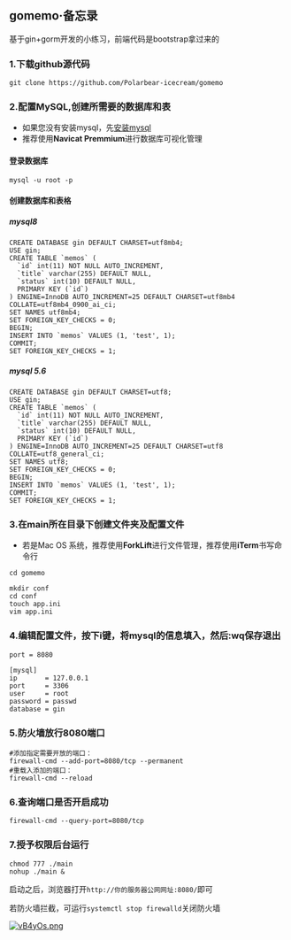 

## gomemo·备忘录

基于gin+gorm开发的小练习，前端代码是bootstrap拿过来的

### 1.下载github源代码

```
git clone https://github.com/Polarbear-icecream/gomemo
```

### 2.配置MySQL,创建所需要的数据库和表

- 如果您没有安装mysql，先[安装mysql](https://github.com/qyugo/gomemo/blob/master/mysql_ch.md)
- 推荐使用**Navicat Premmium**进行数据库可视化管理

#### 登录数据库

```mysql
mysql -u root -p
```
#### 创建数据库和表格
##### mysql8
```mysql
CREATE DATABASE gin DEFAULT CHARSET=utf8mb4;
USE gin;
CREATE TABLE `memos` (
  `id` int(11) NOT NULL AUTO_INCREMENT,
  `title` varchar(255) DEFAULT NULL,
  `status` int(10) DEFAULT NULL,
  PRIMARY KEY (`id`)
) ENGINE=InnoDB AUTO_INCREMENT=25 DEFAULT CHARSET=utf8mb4 COLLATE=utf8mb4_0900_ai_ci;
SET NAMES utf8mb4;
SET FOREIGN_KEY_CHECKS = 0;
BEGIN;
INSERT INTO `memos` VALUES (1, 'test', 1);
COMMIT;
SET FOREIGN_KEY_CHECKS = 1;
```

##### mysql 5.6
```mysql
CREATE DATABASE gin DEFAULT CHARSET=utf8;
USE gin;
CREATE TABLE `memos` (
  `id` int(11) NOT NULL AUTO_INCREMENT,
  `title` varchar(255) DEFAULT NULL,
  `status` int(10) DEFAULT NULL,
  PRIMARY KEY (`id`)
) ENGINE=InnoDB AUTO_INCREMENT=25 DEFAULT CHARSET=utf8 COLLATE=utf8_general_ci;
SET NAMES utf8;
SET FOREIGN_KEY_CHECKS = 0;
BEGIN;
INSERT INTO `memos` VALUES (1, 'test', 1);
COMMIT;
SET FOREIGN_KEY_CHECKS = 1;
```

### 3.在main所在目录下创建文件夹及配置文件

- 若是Mac OS 系统，推荐使用**ForkLift**进行文件管理，推荐使用**iTerm**书写命令行

`cd gomemo`

```
mkdir conf
cd conf
touch app.ini
vim app.ini
```

### 4.编辑配置文件，按下i键，将mysql的信息填入，然后:wq保存退出

```vim app.ini
port = 8080

[mysql]
ip       = 127.0.0.1
port     = 3306
user     = root
password = passwd
database = gin
```

### 5.防火墙放行8080端口

```
#添加指定需要开放的端口：
firewall-cmd --add-port=8080/tcp --permanent
#重载入添加的端口：
firewall-cmd --reload
```

### 6.查询端口是否开启成功

`firewall-cmd --query-port=8080/tcp`

### 7.授予权限后台运行

```
chmod 777 ./main
nohup ./main &
```

启动之后，浏览器打开`http://你的服务器公网网址:8080/`即可

若防火墙拦截，可运行```systemctl stop firewalld```关闭防火墙

[![vB4yOs.png](https://s1.ax1x.com/2022/08/17/vB4yOs.png)](https://imgtu.com/i/vB4yOs)
